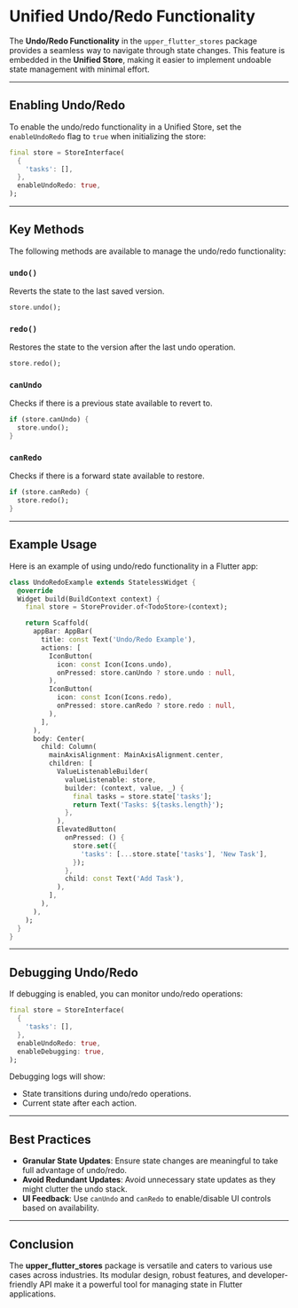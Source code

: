 # Unified Undo/Redo Functionality

The **Undo/Redo Functionality** in the `upper_flutter_stores` package provides a seamless way to navigate through state changes. This feature is embedded in the **Unified Store**, making it easier to implement undoable state management with minimal effort.

---

## Enabling Undo/Redo

To enable the undo/redo functionality in a Unified Store, set the `enableUndoRedo` flag to `true` when initializing the store:

```dart
final store = StoreInterface(
  {
    'tasks': [],
  },
  enableUndoRedo: true,
);
```

---

## Key Methods

The following methods are available to manage the undo/redo functionality:

### `undo()`
Reverts the state to the last saved version.

```dart
store.undo();
```

### `redo()`
Restores the state to the version after the last undo operation.

```dart
store.redo();
```

### `canUndo`
Checks if there is a previous state available to revert to.

```dart
if (store.canUndo) {
  store.undo();
}
```

### `canRedo`
Checks if there is a forward state available to restore.

```dart
if (store.canRedo) {
  store.redo();
}
```

---

## Example Usage

Here is an example of using undo/redo functionality in a Flutter app:

```dart
class UndoRedoExample extends StatelessWidget {
  @override
  Widget build(BuildContext context) {
    final store = StoreProvider.of<TodoStore>(context);

    return Scaffold(
      appBar: AppBar(
        title: const Text('Undo/Redo Example'),
        actions: [
          IconButton(
            icon: const Icon(Icons.undo),
            onPressed: store.canUndo ? store.undo : null,
          ),
          IconButton(
            icon: const Icon(Icons.redo),
            onPressed: store.canRedo ? store.redo : null,
          ),
        ],
      ),
      body: Center(
        child: Column(
          mainAxisAlignment: MainAxisAlignment.center,
          children: [
            ValueListenableBuilder(
              valueListenable: store,
              builder: (context, value, _) {
                final tasks = store.state['tasks'];
                return Text('Tasks: ${tasks.length}');
              },
            ),
            ElevatedButton(
              onPressed: () {
                store.set({
                  'tasks': [...store.state['tasks'], 'New Task'],
                });
              },
              child: const Text('Add Task'),
            ),
          ],
        ),
      ),
    );
  }
}
```

---

## Debugging Undo/Redo

If debugging is enabled, you can monitor undo/redo operations:

```dart
final store = StoreInterface(
  {
    'tasks': [],
  },
  enableUndoRedo: true,
  enableDebugging: true,
);
```

Debugging logs will show:
- State transitions during undo/redo operations.
- Current state after each action.

---

## Best Practices

- **Granular State Updates**: Ensure state changes are meaningful to take full advantage of undo/redo.
- **Avoid Redundant Updates**: Avoid unnecessary state updates as they might clutter the undo stack.
- **UI Feedback**: Use `canUndo` and `canRedo` to enable/disable UI controls based on availability.

---

## Conclusion
The **upper_flutter_stores** package is versatile and caters to various use cases across industries. Its modular design, robust features, and developer-friendly API make it a powerful tool for managing state in Flutter applications.
